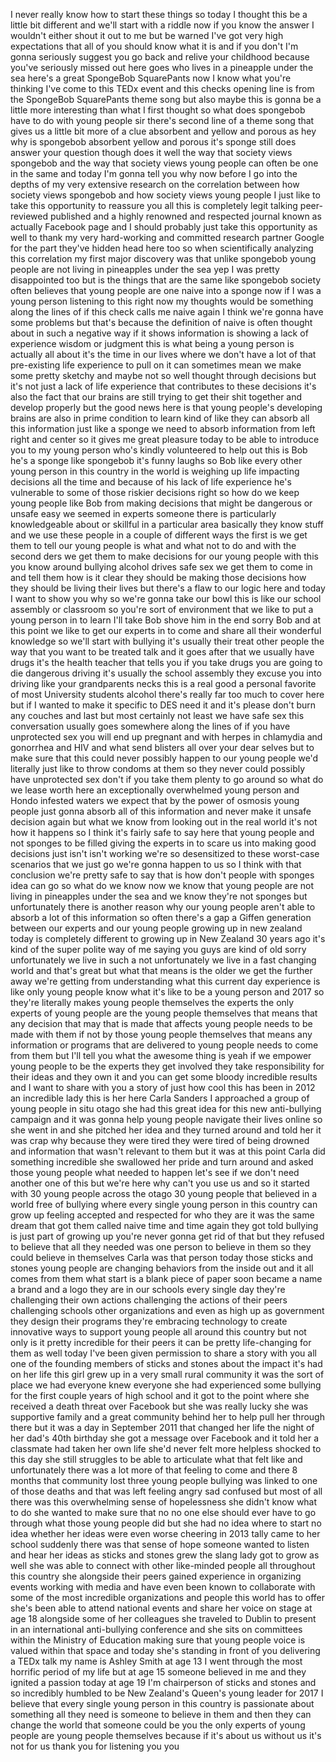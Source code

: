 
I never really know how to start these
things so today I thought this be a
little bit different and we&#39;ll start
with a riddle now if you know the answer
I wouldn&#39;t either shout it out to me but
be warned I&#39;ve got very high
expectations that all of you should know
what it is and if you don&#39;t I&#39;m gonna
seriously suggest you go back and relive
your childhood because you&#39;ve seriously
missed out here goes who lives in a
pineapple under the sea here&#39;s a great
SpongeBob SquarePants
now I know what you&#39;re thinking I&#39;ve
come to this TEDx event and this checks
opening line is from the SpongeBob
SquarePants theme song but also maybe
this is gonna be a little more
interesting than what I first thought so
what does spongebob have to do with
young people sir there&#39;s second line of
a theme song that gives us a little bit
more of a clue absorbent and yellow and
porous as hey why is spongebob absorbent
yellow and porous it&#39;s sponge still does
answer your question though does it well
the way that society views spongebob and
the way that society views young people
can often be one in the same and today
I&#39;m gonna tell you why now before I go
into the depths of my very extensive
research on the correlation between how
society views spongebob and how society
views young people
I just like to take this opportunity to
reassure you all this is completely
legit talking peer-reviewed published
and a highly renowned and respected
journal known as actually Facebook page
and I should probably just take this
opportunity as well to thank my very
hard-working and committed research
partner Google for the part they&#39;ve
hidden head here too so when
scientifically analyzing this
correlation my first major discovery was
that unlike spongebob young people are
not living in pineapples under the sea
yep I
was pretty disappointed too but is the
things that are the same like spongebob
society often believes that young people
are one naive into a sponge now if I was
a young person listening to this right
now my thoughts would be something along
the lines of if this check calls me
naive again I think we&#39;re gonna have
some problems but that&#39;s because the
definition of naive is often thought
about in such a negative way if it shows
information is showing a lack of
experience wisdom or judgment this is
what being a young person is actually
all about it&#39;s the time in our lives
where we don&#39;t have a lot of that
pre-existing life experience to pull on
it can sometimes mean we make some
pretty sketchy and maybe not so well
thought through decisions but it&#39;s not
just a lack of life experience that
contributes to these decisions it&#39;s also
the fact that our brains are still
trying to get their shit together and
develop properly but the good news here
is that young people&#39;s developing brains
are also in prime condition to learn
kind of like they can absorb all this
information just like a sponge
we need to absorb information from left
right and center so it gives me great
pleasure today to be able to introduce
you to my young person who&#39;s kindly
volunteered to help out this is Bob he&#39;s
a sponge like spongebob it&#39;s funny
laughs so Bob like every other young
person in this country in the world is
weighing up life impacting decisions all
the time and because of his lack of life
experience he&#39;s vulnerable to some of
those riskier decisions right so how do
we keep young people like Bob from
making decisions that might be dangerous
or unsafe easy we seemed in experts
someone there is particularly
knowledgeable about or skillful in a
particular area basically they know
stuff and we use these people in a
couple of different ways the first is we
get them to tell our young people is
what and what not to do and with the
second ders we get them to make
decisions for our young people with this
you know around bullying alcohol drives
safe sex we get them to come in and tell
them how is it clear they should be
making those decisions how they should
be living their lives but there&#39;s a flaw
to our logic here and today I want to
show you why so we&#39;re gonna take our
bowl this is like our school assembly or
classroom so you&#39;re sort of environment
that we like to put a young person in to
learn I&#39;ll take Bob shove him in the end
sorry Bob and at this point we like to
get our experts in to come and share all
their wonderful knowledge so we&#39;ll start
with bullying it&#39;s usually their treat
other people the way that you want to be
treated talk and it goes after that we
usually have drugs it&#39;s the health
teacher that tells you if you take drugs
you are going to die dangerous driving
it&#39;s usually the school assembly they
excuse you into driving like your
grandparents necks this is a real good a
personal favorite of most University
students alcohol there&#39;s really far too
much to cover here but if I wanted to
make it specific to DES need it and it&#39;s
please don&#39;t burn any couches and last
but most certainly not least we have
safe sex this conversation usually goes
somewhere along the lines of if you have
unprotected sex you will end up pregnant
and with herpes in chlamydia and
gonorrhea and HIV and what send blisters
all over your dear selves but to make
sure that this could never possibly
happen to our young people we&#39;d
literally just like to throw condoms at
them so they never could possibly have
unprotected sex don&#39;t if you take them
plenty to go around
so what do we lease worth here an
exceptionally overwhelmed young person
and
Hondo infested waters we expect that by
the power of osmosis young people just
gonna absorb all of this information and
never make it unsafe decision again but
what we know from looking out in the
real world it&#39;s not how it happens so I
think it&#39;s fairly safe to say here that
young people and not sponges to be
filled
giving the experts in to scare us into
making good decisions just isn&#39;t isn&#39;t
working
we&#39;re so desensitized to these
worst-case scenarios that we just go
we&#39;re gonna happen to us so I think with
that conclusion we&#39;re pretty safe to say
that is how don&#39;t people with sponges
idea can go so what do we know now we
know that young people are not living in
pineapples under the sea and we know
they&#39;re not sponges but unfortunately
there is another reason why our young
people aren&#39;t able to absorb a lot of
this information so often there&#39;s a gap
a Giffen generation between our experts
and our young people growing up in new
zealand today is completely different to
growing up in New Zealand 30 years ago
it&#39;s kind of the super polite way of me
saying you guys are kind of old sorry
unfortunately we live in such a not
unfortunately we live in a fast changing
world and that&#39;s great but what that
means is the older we get the further
away we&#39;re getting from understanding
what this current day experience is like
only young people know what it&#39;s like to
be a young person and 2017 so they&#39;re
literally makes young people themselves
the experts the only experts of young
people are the young people themselves
that means that any decision that may
that is made that affects young people
needs to be made with them if not by
those young people themselves that means
any information or programs that are
delivered to young people needs to come
from them but I&#39;ll tell you what the
awesome thing is
yeah if we empower young people to be
the experts they get involved they take
responsibility for their ideas and they
own it and you can get some bloody
incredible results and I want to share
with you a story of just how cool this
has been in 2012 an incredible lady this
is her here Carla Sanders I approached a
group of young people in situ otago she
had this great idea for this new
anti-bullying campaign and it was gonna
help young people navigate their lives
online so she went in and she pitched
her idea and they turned around and told
her it was crap why because they were
tired they were tired of being drowned
and information that wasn&#39;t relevant to
them but it was at this point Carla did
something incredible she swallowed her
pride and turn around and asked those
young people what needed to happen let&#39;s
see if we don&#39;t need another one of this
but we&#39;re here why can&#39;t you use us and
so it started with 30 young people
across the otago 30 young people that
believed in a world free of bullying
where every single young person in this
country can grow up feeling accepted and
respected for who they are
it was the same dream that got them
called naive time and time again they
got told bullying is just part of
growing up you&#39;re never gonna get rid of
that but they refused to believe that
all they needed was one person to
believe in them so they could believe in
themselves Carla was that person today
those sticks and stones young people are
changing behaviors from the inside out
and it all comes from them what start is
a blank piece of paper soon became a
name a brand and a logo they are in our
schools every single day they&#39;re
challenging their own actions
challenging the actions of their peers
challenging schools other organizations
and even as high up as government they
design their programs they&#39;re embracing
technology to create innovative ways to
support young people all around this
country
but not only is it pretty incredible for
their peers it can be pretty
life-changing for them as well today
I&#39;ve been given permission to share a
story with you all one of the founding
members of sticks and stones about the
impact it&#39;s had on her life this girl
grew up in a very small rural community
it was the sort of place we had everyone
knew everyone she had experienced some
bullying for the first couple years of
high school and it got to the point
where she received a death threat over
Facebook but she was really lucky she
was supportive family and a great
community behind her to help pull her
through there but it was a day in
September 2011 that changed her life the
night of her dad&#39;s 40th birthday she got
a message over Facebook
and it told her a classmate had taken
her own life she&#39;d never felt more
helpless shocked to this day she still
struggles to be able to articulate what
that felt like and unfortunately there
was a lot more of that feeling to come
and there 8 months that community lost
three young people bullying was linked
to one of those deaths and that was left
feeling angry sad confused but most of
all there was this overwhelming sense of
hopelessness she didn&#39;t know what to do
she wanted to make sure that no no one
else should ever have to go through what
those young people did but she had no
idea where to start no idea whether her
ideas were even worse cheering in 2013
tally came to her school suddenly there
was that sense of hope someone wanted to
listen and hear her ideas as sticks and
stones grew the slang lady got to grow
as well she was able to connect with
other like-minded people all throughout
this country
she alongside their peers gained
experience in organizing events working
with media and have even been known to
collaborate with some of the most
incredible organizations and people this
world has to offer she&#39;s been able to
attend national events and share her
voice on
stage at age 18 alongside some of her
colleagues she traveled to Dublin to
present in an international
anti-bullying conference and she sits on
committees within the Ministry of
Education making sure that young people
voice is valued within that space and
today she&#39;s standing in front of you
delivering a TEDx talk my name is Ashley
Smith at age 13 I went through the most
horrific period of my life but at age 15
someone believed in me and they ignited
a passion today at age 19 I&#39;m
chairperson of sticks and stones and so
incredibly humbled to be New Zealand&#39;s
Queen&#39;s young leader for 2017 I believe
that every single young person in this
country is passionate about something
all they need is someone to believe in
them and then they can change the world
that someone could be you
the only experts of young people are
young people themselves because if it&#39;s
about us without us it&#39;s not for us
thank you for listening
you
you
